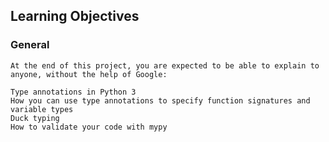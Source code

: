 ## Learning Objectives

###	General
	At the end of this project, you are expected to be able to explain to anyone, without the help of Google:

	Type annotations in Python 3
	How you can use type annotations to specify function signatures and variable types
	Duck typing
	How to validate your code with mypy
